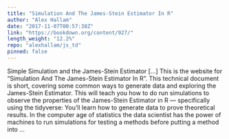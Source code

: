 ```yaml
---
title: "Simulation And The James-Stein Estimator In R"
author: "Alex Hallam"
date: "2017-11-07T00:57:38Z"
link: "https://bookdown.org/content/927/"
length_weight: "12.2%"
repo: "alexhallam/js_td"
pinned: false
---
```


Simple Simulation and the James-Stein Estimator [...] This is the website for “Simulation And The James-Stein Estimator In R”. This technical document is short, covering some common ways to generate data and exploring the James-Stein Estimator. This will teach you how to do run simulations to observe the properties of the James-Stein Estimator in R — specifically using the tidyverse:
You’ll learn how to generate data to prove theoretical results. In the computer age of statistics the data scientist has the power of machines to run simulations for testing a methods before putting a method into  ...
